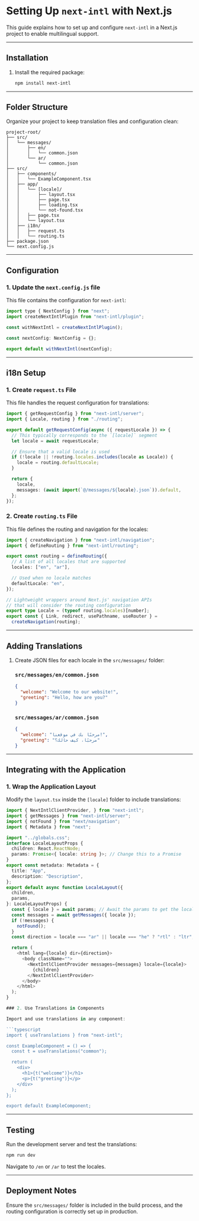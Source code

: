 # Setting Up `next-intl` with Next.js

This guide explains how to set up and configure `next-intl` in a Next.js project to enable multilingual support.

---

## Installation

1. Install the required package:
   ```bash
   npm install next-intl
   ```

---

## Folder Structure

Organize your project to keep translation files and configuration clean:

```
project-root/
├── src/
│   └── messages/
│       ├── en/
│       │   └── common.json
│       └── ar/
│           └── common.json
├── src/
│   ├── components/
│   │   └── ExampleComponent.tsx
│   ├── app/
│   │   └── [locale]/
│   │       ├── layout.tsx
│   │       ├── page.tsx
│   │       ├── loading.tsx
│   │       └── not-found.tsx
│   │   ├── page.tsx
│   │   └── layout.tsx
│   ├── i18n/
│   │   ├── request.ts
│   │   └── routing.ts
├── package.json
└── next.config.js
```

---

## Configuration

### 1. Update the `next.config.js` file

This file contains the configuration for `next-intl`:

```javascript
import type { NextConfig } from "next";
import createNextIntlPlugin from "next-intl/plugin";

const withNextIntl = createNextIntlPlugin();

const nextConfig: NextConfig = {};

export default withNextIntl(nextConfig);
```

---

## i18n Setup

### 1. Create `request.ts` File

This file handles the request configuration for translations:

```typescript
import { getRequestConfig } from "next-intl/server";
import { Locale, routing } from "./routing";

export default getRequestConfig(async ({ requestLocale }) => {
  // This typically corresponds to the `[locale]` segment
  let locale = await requestLocale;

  // Ensure that a valid locale is used
  if (!locale || !routing.locales.includes(locale as Locale)) {
    locale = routing.defaultLocale;
  }

  return {
    locale,
    messages: (await import(`@/messages/${locale}.json`)).default,
  };
});
```

### 2. Create `routing.ts` File

This file defines the routing and navigation for the locales:

```typescript
import { createNavigation } from "next-intl/navigation";
import { defineRouting } from "next-intl/routing";

export const routing = defineRouting({
  // A list of all locales that are supported
  locales: ["en", "ar"],

  // Used when no locale matches
  defaultLocale: "en",
});

// Lightweight wrappers around Next.js' navigation APIs
// that will consider the routing configuration
export type Locale = (typeof routing.locales)[number];
export const { Link, redirect, usePathname, useRouter } =
  createNavigation(routing);
```

---

## Adding Translations

1. Create JSON files for each locale in the `src/messages/` folder:

   ### `src/messages/en/common.json`
   ```json
   {
     "welcome": "Welcome to our website!",
     "greeting": "Hello, how are you?"
   }
   ```

   ### `src/messages/ar/common.json`
   ```json
   {
     "welcome": "مرحبًا بك في موقعنا!",
     "greeting": "مرحبًا، كيف حالك؟"
   }
   ```

---

## Integrating with the Application

### 1. Wrap the Application Layout

Modify the `layout.tsx` inside the `[locale]` folder to include translations:

```typescript
import { NextIntlClientProvider, } from "next-intl";
import { getMessages } from "next-intl/server";
import { notFound } from "next/navigation";
import { Metadata } from "next";

import "../globals.css";
interface LocaleLayoutProps {
  children: React.ReactNode;
  params: Promise<{ locale: string }>; // Change this to a Promise
}
export const metadata: Metadata = {
  title: "App",
  description: "Description",
};
export default async function LocaleLayout({
  children,
  params,
}: LocaleLayoutProps) {
  const { locale } = await params; // Await the params to get the locale
  const messages = await getMessages({ locale });
  if (!messages) {
    notFound();
  }
  const direction = locale === "ar" || locale === "he" ? "rtl" : "ltr";

  return (
    <html lang={locale} dir={direction}>
      <body className="">
        <NextIntlClientProvider messages={messages} locale={locale}>
          {children}
        </NextIntlClientProvider>
      </body>
    </html>
  );
}

### 2. Use Translations in Components

Import and use translations in any component:

```typescript
import { useTranslations } from "next-intl";

const ExampleComponent = () => {
  const t = useTranslations("common");

  return (
    <div>
      <h1>{t("welcome")}</h1>
      <p>{t("greeting")}</p>
    </div>
  );
};

export default ExampleComponent;
```

---

## Testing

Run the development server and test the translations:

```bash
npm run dev
```

Navigate to `/en` or `/ar` to test the locales.

---

## Deployment Notes

Ensure the `src/messages/` folder is included in the build process, and the routing configuration is correctly set up in production.


